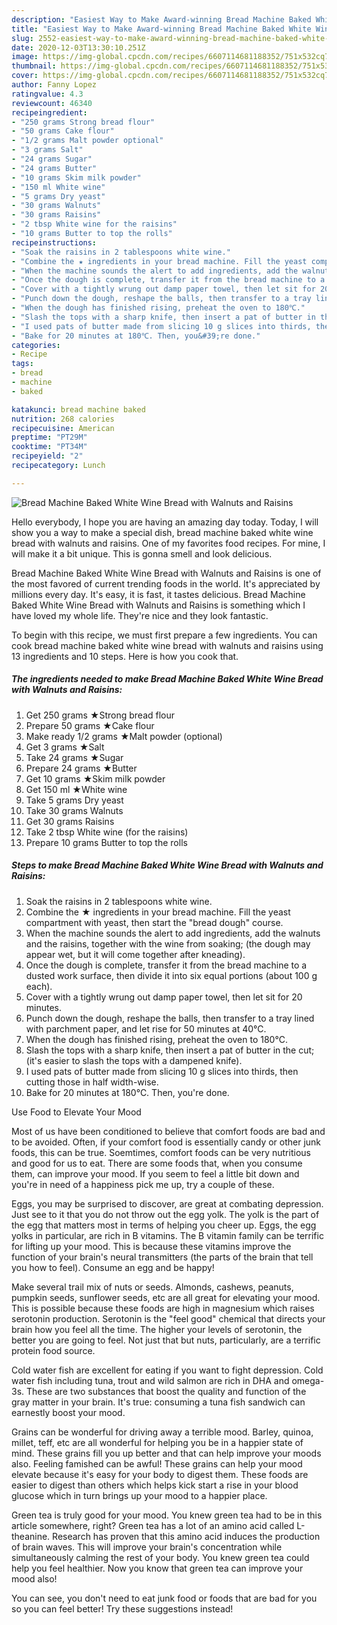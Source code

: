```yaml
---
description: "Easiest Way to Make Award-winning Bread Machine Baked White Wine Bread with Walnuts and Raisins"
title: "Easiest Way to Make Award-winning Bread Machine Baked White Wine Bread with Walnuts and Raisins"
slug: 2552-easiest-way-to-make-award-winning-bread-machine-baked-white-wine-bread-with-walnuts-and-raisins
date: 2020-12-03T13:30:10.251Z
image: https://img-global.cpcdn.com/recipes/6607114681188352/751x532cq70/bread-machine-baked-white-wine-bread-with-walnuts-and-raisins-recipe-main-photo.jpg
thumbnail: https://img-global.cpcdn.com/recipes/6607114681188352/751x532cq70/bread-machine-baked-white-wine-bread-with-walnuts-and-raisins-recipe-main-photo.jpg
cover: https://img-global.cpcdn.com/recipes/6607114681188352/751x532cq70/bread-machine-baked-white-wine-bread-with-walnuts-and-raisins-recipe-main-photo.jpg
author: Fanny Lopez
ratingvalue: 4.3
reviewcount: 46340
recipeingredient:
- "250 grams Strong bread flour"
- "50 grams Cake flour"
- "1/2 grams Malt powder optional"
- "3 grams Salt"
- "24 grams Sugar"
- "24 grams Butter"
- "10 grams Skim milk powder"
- "150 ml White wine"
- "5 grams Dry yeast"
- "30 grams Walnuts"
- "30 grams Raisins"
- "2 tbsp White wine for the raisins"
- "10 grams Butter to top the rolls"
recipeinstructions:
- "Soak the raisins in 2 tablespoons white wine."
- "Combine the ★ ingredients in your bread machine. Fill the yeast compartment with yeast, then start the &#34;bread dough&#34; course."
- "When the machine sounds the alert to add ingredients, add the walnuts and the raisins, together with the wine from soaking; (the dough may appear wet, but it will come together after kneading)."
- "Once the dough is complete, transfer it from the bread machine to a dusted work surface, then divide it into six equal portions (about 100 g each)."
- "Cover with a tightly wrung out damp paper towel, then let sit for 20 minutes."
- "Punch down the dough, reshape the balls, then transfer to a tray lined with parchment paper, and let rise for 50 minutes at 40℃."
- "When the dough has finished rising, preheat the oven to 180℃."
- "Slash the tops with a sharp knife, then insert a pat of butter in the cut; (it&#39;s easier to slash the tops with a dampened knife)."
- "I used pats of butter made from slicing 10 g slices into thirds, then cutting those in half width-wise."
- "Bake for 20 minutes at 180℃. Then, you&#39;re done."
categories:
- Recipe
tags:
- bread
- machine
- baked

katakunci: bread machine baked 
nutrition: 268 calories
recipecuisine: American
preptime: "PT29M"
cooktime: "PT34M"
recipeyield: "2"
recipecategory: Lunch

---
```



![Bread Machine Baked White Wine Bread with Walnuts and Raisins](https://img-global.cpcdn.com/recipes/6607114681188352/751x532cq70/bread-machine-baked-white-wine-bread-with-walnuts-and-raisins-recipe-main-photo.jpg)

Hello everybody, I hope you are having an amazing day today. Today, I will show you a way to make a special dish, bread machine baked white wine bread with walnuts and raisins. One of my favorites food recipes. For mine, I will make it a bit unique. This is gonna smell and look delicious.



Bread Machine Baked White Wine Bread with Walnuts and Raisins is one of the most favored of current trending foods in the world. It's appreciated by millions every day. It's easy, it is fast, it tastes delicious. Bread Machine Baked White Wine Bread with Walnuts and Raisins is something which I have loved my whole life. They're nice and they look fantastic.


To begin with this recipe, we must first prepare a few ingredients. You can cook bread machine baked white wine bread with walnuts and raisins using 13 ingredients and 10 steps. Here is how you cook that.

<!--inarticleads1-->

##### The ingredients needed to make Bread Machine Baked White Wine Bread with Walnuts and Raisins:

1. Get 250 grams ★Strong bread flour
1. Prepare 50 grams ★Cake flour
1. Make ready 1/2 grams ★Malt powder (optional)
1. Get 3 grams ★Salt
1. Take 24 grams ★Sugar
1. Prepare 24 grams ★Butter
1. Get 10 grams ★Skim milk powder
1. Get 150 ml ★White wine
1. Take 5 grams Dry yeast
1. Take 30 grams Walnuts
1. Get 30 grams Raisins
1. Take 2 tbsp White wine (for the raisins)
1. Prepare 10 grams Butter to top the rolls




<!--inarticleads2-->

##### Steps to make Bread Machine Baked White Wine Bread with Walnuts and Raisins:

1. Soak the raisins in 2 tablespoons white wine.
1. Combine the ★ ingredients in your bread machine. Fill the yeast compartment with yeast, then start the &#34;bread dough&#34; course.
1. When the machine sounds the alert to add ingredients, add the walnuts and the raisins, together with the wine from soaking; (the dough may appear wet, but it will come together after kneading).
1. Once the dough is complete, transfer it from the bread machine to a dusted work surface, then divide it into six equal portions (about 100 g each).
1. Cover with a tightly wrung out damp paper towel, then let sit for 20 minutes.
1. Punch down the dough, reshape the balls, then transfer to a tray lined with parchment paper, and let rise for 50 minutes at 40℃.
1. When the dough has finished rising, preheat the oven to 180℃.
1. Slash the tops with a sharp knife, then insert a pat of butter in the cut; (it&#39;s easier to slash the tops with a dampened knife).
1. I used pats of butter made from slicing 10 g slices into thirds, then cutting those in half width-wise.
1. Bake for 20 minutes at 180℃. Then, you&#39;re done.




Use Food to Elevate Your Mood


Most of us have been conditioned to believe that comfort foods are bad and to be avoided. Often, if your comfort food is essentially candy or other junk foods, this can be true. Soemtimes, comfort foods can be very nutritious and good for us to eat. There are some foods that, when you consume them, can improve your mood. If you seem to feel a little bit down and you're in need of a happiness pick me up, try a couple of these.

Eggs, you may be surprised to discover, are great at combating depression. Just see to it that you do not throw out the egg yolk. The yolk is the part of the egg that matters most in terms of helping you cheer up. Eggs, the egg yolks in particular, are rich in B vitamins. The B vitamin family can be terrific for lifting up your mood. This is because these vitamins improve the function of your brain's neural transmitters (the parts of the brain that tell you how to feel). Consume an egg and be happy!

Make several trail mix of nuts or seeds. Almonds, cashews, peanuts, pumpkin seeds, sunflower seeds, etc are all great for elevating your mood. This is possible because these foods are high in magnesium which raises serotonin production. Serotonin is the "feel good" chemical that directs your brain how you feel all the time. The higher your levels of serotonin, the better you are going to feel. Not just that but nuts, particularly, are a terrific protein food source.

Cold water fish are excellent for eating if you want to fight depression. Cold water fish including tuna, trout and wild salmon are rich in DHA and omega-3s. These are two substances that boost the quality and function of the gray matter in your brain. It's true: consuming a tuna fish sandwich can earnestly boost your mood. 

Grains can be wonderful for driving away a terrible mood. Barley, quinoa, millet, teff, etc are all wonderful for helping you be in a happier state of mind. These grains fill you up better and that can help improve your moods also. Feeling famished can be awful! These grains can help your mood elevate because it's easy for your body to digest them. These foods are easier to digest than others which helps kick start a rise in your blood glucose which in turn brings up your mood to a happier place.

Green tea is truly good for your mood. You knew green tea had to be in this article somewhere, right? Green tea has a lot of an amino acid called L-theanine. Research has proven that this amino acid induces the production of brain waves. This will improve your brain's concentration while simultaneously calming the rest of your body. You knew green tea could help you feel healthier. Now you know that green tea can improve your mood also!

You can see, you don't need to eat junk food or foods that are bad for you so you can feel better! Try  these suggestions  instead!

